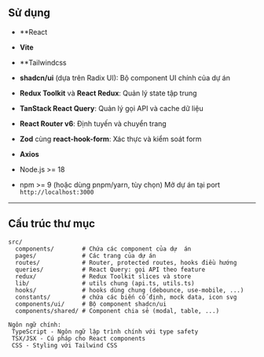 ## Sử dụng

- \*\*React
- **Vite**
- \*\*Tailwindcss
- **shadcn/ui** (dựa trên Radix UI): Bộ component UI chính của dự án
- **Redux Toolkit** và **React Redux**: Quản lý state tập trung
- **TanStack React Query**: Quản lý gọi API và cache dữ liệu
- **React Router v6**: Định tuyến và chuyển trang
- **Zod** cùng **react-hook-form**: Xác thực và kiểm soát form
- **Axios**

- Node.js >= 18
- npm >= 9 (hoặc dùng pnpm/yarn, tùy chọn)
Mở dự án tại port `http://localhost:3000`

---

## Cấu trúc thư mục

```
src/
  components/        # Chứa các component của dự  án
  pages/             # Các trang của dự án
  routes/            # Router, protected routes, hooks điều hướng
  queries/           # React Query: gọi API theo feature
  redux/             # Redux Toolkit slices và store
  lib/               # utils chung (api.ts, utils.ts)
  hooks/             # hooks dùng chung (debounce, use-mobile, ...)
  constants/         # chứa các biến cố định, mock data, icon svg
  components/ui/     # Bộ component shadcn/ui
  components/shared/ # Component chia sẻ (modal, table, ...)
```
```
Ngôn ngữ chính:
 TypeScript - Ngôn ngữ lập trình chính với type safety
 TSX/JSX - Cú pháp cho React components
 CSS - Styling với Tailwind CSS

```